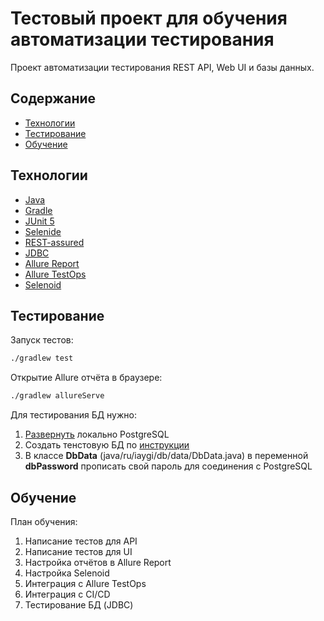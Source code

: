 # Тестовый проект для обучения автоматизации тестирования
Проект автоматизации тестирования REST API, Web UI и базы данных.

## Содержание
- [Технологии](#технологии)
- [Тестирование](#тестирование)
- [Обучение](#обучение)

## Технологии
- [Java](https://www.java.com/ru/)
- [Gradle](https://gradle.org/)
- [JUnit 5](https://junit.org/junit5/)
- [Selenide](https://ru.selenide.org/)
- [REST-assured](https://rest-assured.io/)
- [JDBC](https://docs.oracle.com/en/database/oracle/oracle-database/21/jjdbc/introducing-JDBC.html)
- [Allure Report](https://allurereport.org/)
- [Allure TestOps](https://qameta.io/)
- [Selenoid](https://aerokube.com/selenoid/latest/)

## Тестирование

Запуск тестов:
```sh
./gradlew test
```

Открытие Allure отчёта в браузере:
```sh
./gradlew allureServe
```
Для тестирования БД нужно: 
1. [Развернуть](https://www.asozykin.ru/posts/demo_database_sql_foundation) локально PostgreSQL
2. Создать тенстовую БД по [инструкции](https://www.asozykin.ru/posts/demo_database_sql_foundation#rec267589724) 
3. В классе **DbData** (java/ru/iaygi/db/data/DbData.java) в переменной **dbPassword** прописать свой пароль для соединения с PostgreSQL  

## Обучение

План  обучения:

1. Написание тестов для API
2. Написание тестов для UI
3. Настройка отчётов в Allure Report
4. Настройка Selenoid
5. Интеграция с Allure TestOps
6. Интеграция c CI/CD
7. Тестирование БД (JDBC)